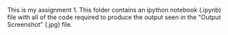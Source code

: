 This is my assignment 1.  This folder contains an ipython notebook (.ipynb) file with all of the code required to produce the output seen in the "Output Screenshot" (.jpg) file.
